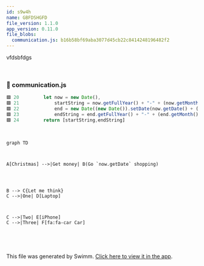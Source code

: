 ```yaml
---
id: s9w4h
name: GBFDSHGFD
file_version: 1.1.0
app_version: 0.11.0
file_blobs:
  communication.js: b16b58bf69aba3077d45cb22c8414248196482f2
---
```


vfdsbfdgs

<br/>


<!-- NOTE-swimm-snippet: the lines below link your snippet to Swimm -->
### 📄 communication.js
```javascript
🟩 20         let now = new Date(),
🟩 21             startString = now.getFullYear() + "-" + (now.getMonth() + 1) + "-" + (now.getDate()),
🟩 22             end = new Date((new Date()).setDate(now.getDate() + (range || 7))),
🟩 23             endString = end.getFullYear() + "-" + (end.getMonth() + 1) + "-" + (end.getDate());
🟩 24         return [startString,endString]
```

<br/>

<!--MERMAID {width:100}-->
```mermaid
graph TD



A[Christmas] -->|Get money| B(Go `now.getDate` shopping)




B --> C{Let me think}
C -->|One| D[Laptop]



C -->|Two| E[iPhone]
C -->|Three| F[fa:fa-car Car]



```
<!--MCONTENT {content: "graph TD<br/>\n<br/>\n<br/>\n<br/>\nA\\[Christmas\\] \\-\\-\\>|Get money| B(Go `now.getDate`<swm-token data-swm-token=\":communication.js:21:40:42:`        startString = now.getFullYear() + &quot;-&quot; + (now.getMonth() + 1) + &quot;-&quot; + (now.getDate()),`\"/> shopping)<br/>\n<br/>\n<br/>\n<br/>\n<br/>\nB \\-\\-\\> C{Let me think}<br/>\nC \\-\\-\\>|One| D\\[Laptop\\]<br/>\n<br/>\n<br/>\n<br/>\nC \\-\\-\\>|Two| E\\[iPhone\\]<br/>\nC \\-\\-\\>|Three| F\\[fa:fa-car Car\\]<br/>\n<br/>\n<br/>\n<br/>"} --->

<br/>

This file was generated by Swimm. [Click here to view it in the app](http://localhost:5001/repos/ls4DA2fLasmQuEbT4ipw/docs/s9w4h).